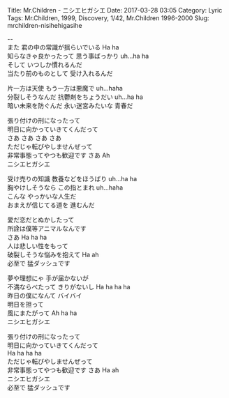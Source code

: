 Title: Mr.Children - ニシエヒガシエ
Date: 2017-03-28 03:05
Category: Lyric
Tags: Mr.Children, 1999, Discovery, 1/42, Mr.Children 1996-2000
Slug: mrchildren-nisihehigasihe


--  
また 君の中の常識が揺らいでいる Ha ha  
知らなきゃ良かったって 思う事ばっかり uh…ha ha  
そして いつしか慣れるんだ  
当たり前のものとして 受け入れるんだ  
  
片一方は天使 もう一方は悪魔で uh…haha  
分裂しそうなんだ 抗鬱剤をちょうだい uh…ha ha  
暗い未来を防ぐんだ 永い迷宮みたいな 青春だ  
  
張り付けの刑になったって  
明日に向かっていきてくんだって  
さあ さあ さあ さあ  
ただじゃ転びやしませんぜって  
非常事態ってやつも歓迎です さあ Ah  
ニシエヒガシエ  
  
受け売りの知識 教養などをほうばり uh…ha ha  
胸やけしそうなら この指とまれ uh…haha  
こんな やっかいな人生だ  
おまえが信じてる道を 進むんだ  
  
愛だ恋だとぬかしたって  
所詮は僕等アニマルなんです  
さあ Ha ha ha  
人は悲しい性をもって  
破裂しそうな悩みを抱えて Ha ah  
必至で 猛ダッシュです  
  
夢や理想にゃ 手が届かないが  
不満ならべたって きりがないし Ha ha ha ha  
昨日の僕になんて バイバイ  
明日を担って  
風にまたがって Ah ha ha  
ニシエヒガシエ  
  
張り付けの刑になったって  
明日に向かっていきてくんだって  
Ha ha ha ha  
ただじゃ転びやしませんぜって  
非常事態ってやつも歓迎です さあ Ha ah  
ニシエヒガシエ  
必至で 猛ダッシュです  
